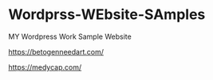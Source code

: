 # Wordprss-WEbsite-SAmples






MY Wordpress Work Sample Website 


https://betogenneedart.com/


https://medycap.com/
